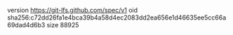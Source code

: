 version https://git-lfs.github.com/spec/v1
oid sha256:c72dd26fa1e4bca39b4a58d4ec2083dd2ea656e1d46635ee5cc66a69dad4d6b3
size 88925
